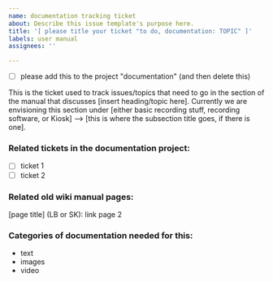 ```yaml
---
name: documentation tracking ticket
about: Describe this issue template's purpose here.
title: '[ please title your ticket "to do, documentation: TOPIC" ]'
labels: user manual
assignees: ''

---
```


- [ ] please add this to the project "documentation" (and then delete this)

This is the ticket used to track issues/topics that need to go in the section of the manual that discusses [insert heading/topic here]. 
Currently we are envisioning this section under [either basic recording stuff, recording software, or Kiosk] --> [this is where the subsection title goes, if there is one].

### Related tickets in the documentation project:

- [ ] ticket 1
- [ ] ticket 2

### Related old wiki manual pages:

[page title] (LB or SK): link
page 2

### Categories of documentation needed for this:
<!-- remove the ones that are not needed! --> 

- text
- images <!-- what types of images would be useful? -->
- video

<!-- 
if necessary/helpful, add comments on things to remember when writing up this section -- e.g., the section on QR codes needs to include not only a bit about how they function in the recording system itself but also about the upload to the file repository
-->

